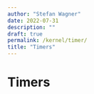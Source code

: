 ```yaml
---
author: "Stefan Wagner"
date: 2022-07-31
description: ""
draft: true
permalink: /kernel/timer/
title: "Timers"
---
```


# Timers
